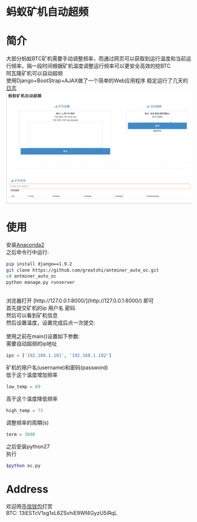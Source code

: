 <h1>蚂蚁矿机自动超频</h1>

简介
=======
大部分蚂蚁BTC矿机需要手动调整频率，而通过网页可以获取到运行温度和当前运行频率，隔一段时间根据矿机温度调整运行频率可以更安全高效的挖BTC<br />
阿瓦隆矿机可以自动超频<br />
使用Django+BootStrap+AJAX做了一个简单的Web应用程序
稳定运行了几天的[日志](https://github.com/greatshi/antminer_auto_oc/blob/master/fig/log.txt)
![Image text](fig/main.png)

使用
=======
安装[Anaconda2](https://www.anaconda.com/download/) <br />
之后命令行中运行: <br />
```Bash
pip install django==1.9.2
git clone https://github.com/greatshi/antminer_auto_oc.git
cd antminer_auto_oc
python manage.py runserver
```
<br />
浏览器打开 [http://127.0.0.1:8000/](http://127.0.0.1:8000/) 即可 <br />
首先提交矿机的ip 用户名 密码<br />
然后可以看到矿机信息<br />
然后设置温度，设置完成后点一次提交:<br />
<br />
使用之前在main()设置如下参数: <br />
需要自动超频的ip地址<br />

```Python
ips = ['192.168.1.101', '192.168.1.102']
```
矿机的用户名(username)和密码(password)<br />
低于这个温度增加频率<br />
```Python
low_temp = 69
```
高于这个温度降低频率<br />
```Python
high_temp = 73
```
调整频率的周期(s) <br />
```Python
term = 3600
```

之后安装python27<br />
执行<br />
```Bash
$python oc.py
```

Address
=======
欢迎用[币信钱包](https://web.bixin.im/webapp/)打赏<br />
BTC: 13iESTcV1sg1xL6ZSvhiE9Wf4GyzU5iRqL
